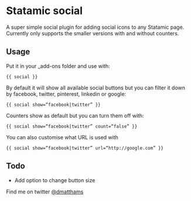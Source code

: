 # Statamic social

A super simple social plugin for adding social icons to any Statamic page. Currently only supports the smaller versions with and without counters.

## Usage

Put it in your _add-ons folder and use with:

	{{ social }}

By default it will show all available social buttons but you can filter it down by facebook, twitter, pinterest, linkedin or google:

	{{ social show=“facebook|twitter” }}

Counters show as default but you can turn them off with:

	{{ social show=“facebook|twitter” count=“false” }}

You can also customise what URL is used with

	{{ social show=“facebook|twitter” url=“http://google.com” }}

## Todo

* Add option to change button size

Find me on twitter [@dmatthams](http://twitter.com/dmatthams)
